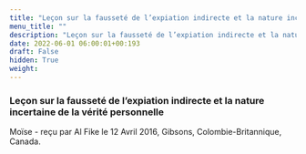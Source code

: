 ```yaml
---
title: "Leçon sur la fausseté de l’expiation indirecte et la nature incertaine de la vérité personnelle"
menu_title: ""
description: "Leçon sur la fausseté de l’expiation indirecte et la nature incertaine de la vérité personnelle"
date: 2022-06-01 06:00:01+00:193
draft: False
hidden: True
weight:
---
```

### Leçon sur la fausseté de l’expiation indirecte et la nature incertaine de la vérité personnelle

Moïse - reçu par Al Fike le 12 Avril 2016, Gibsons, Colombie-Britannique, Canada.



